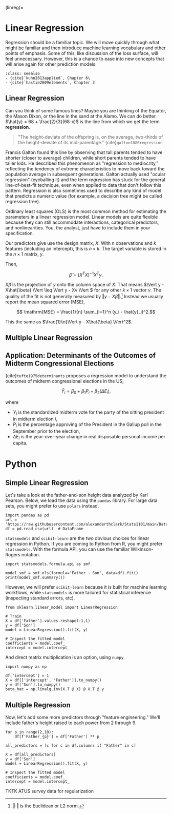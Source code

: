 (linreg)=
# Linear Regression

Regression should be a familiar topic. We will move quickly through what might be familiar and then introduce machine learning vocabulary and other points of emphasis. Some of this, like discussion of the loss surface, will feel unnecessary. However, this is a chance to ease into new concepts that will arise again for other prediction models. 

```{admonition} Reading
:class: seealso
- {cite}`kuhn2013applied`, Chapter 6\
- {cite}`hastie2009elements`, Chapter 3
```

## Linear Regression

Can you think of some famous lines? Maybe you are thinking of the Equator, the Mason Dixon, or the line in the sand at the Alamo. We can do better. $\hat{y} = 68 + \frac{2}{3}(68-x)$ is the line from which we get the term **regression**.

> "The height-deviate of the offspring is, on the average, two-thirds of the height-deviate of its mid-parentage." {cite}`galton1886regression`

Francis Galton found this line by observing that tall parents tended to have shorter (closer to average) children, while short parents tended to have taller kids. He described this phenomenon as "regression to mediocrity," reflecting the tendency of extreme characteristics to move back toward the population average in subsequent generations. Galton actually used "ocular regression" (eyeballing it) and the term *regression* has stuck for the general line-of-best-fit technique, even when applied to data that don't follow this pattern. Regression is also sometimes used to describe any kind of model that predicts a numeric value (for example, a decision tree might be called regression tree).

Ordinary least squares (OLS) is the most common method for estimating the parameters in a linear regression model. Linear models are quite flexible because they can still accommodate interactions, categorical predictors, and nonlinearities. You, the analyst, just have to include them in your specification. 

Our predictors give use the design matrix, $X$. With $n$ observations and $k$ features (including an intercept), this is $n\times k$. The target variable is stored in the $n\times 1$ matrix, $y$.

Then, 

$$\hat{\beta} = (X^TX)^{-1} X^T y.$$

$X\hat{\beta}$ is the projection of $y$ onto the column space of $X$. That means $\Vert y - X\hat{\beta}  \Vert \leq \Vert y - Xv \Vert $ for any other $k\times 1$ vector $v$. The quality of the fit is not generally measured by $\Vert y - X\hat{\beta} \Vert$.[^1] Instead we usually report the mean squared error (MSE),

[^1]: $\Vert \cdot \Vert$ is the Euclidean or L2 norm. 

$$ \mathrm{MSE} = \frac{1}{n} \sum_{i=1}^n (y_i - \hat{y}_i)^2.$$

This the same as $\frac{1}{n}\Vert y - X\hat{\beta}  \Vert^2$.

## Multiple Linear Regression



## Application: Determinants of the Outcomes of Midterm Congressional Elections

{cite}`tufte1975determinants` proposes a regression model to understand the outcomes of midterm congressional elections in the US,

$$\hat{Y}_i = \beta_0 + \beta_1 P_i + \beta_2 (\Delta E_i),$$

where 

* $Y_i$ is the standardized midterm vote for the party of the sitting president in midterm election $i$,
* $P_i$ is the percentage approving of the President in the Gallup poll in the September prior to the election,
* $\Delta E_i$ is the year-over-year change in real disposable personal income per capita.



# Python

## Simple Linear Regression

Let's take a look at the father-and-son height data analyzed by Karl Pearson. Below, we load the data using the `pandas` library. For large data sets, you might prefer to use `polars` instead.

```
import pandas as pd
url = 'https://raw.githubusercontent.com/alexanderthclark/Stats1101/main/Data/FatherSonHeights/pearson.csv'
df = pd.read_csv(url)  # DataFrame
```

`statsmodels` and `scikit-learn` are the two obvious choices for linear regression in Python. If you are coming to Python from R, you might prefer `statsmodels`. With the formula API, you can use the familiar Wilkinson-Rogers notation.

```
import statsmodels.formula.api as smf

model_smf = smf.ols(formula='Father ~ Son', data=df).fit()
print(model_smf.summary())
```

However, we will prefer `scikit-learn` because it is built for machine learning workflows, while `statsmodels` is more tailored for statistical inference (inspecting standard errors, etc). 

```
from sklearn.linear_model import LinearRegression

# Train
X = df['Father'].values.reshape(-1,1)
y = df['Son']
model = LinearRegression().fit(X, y)

# Inspect the fitted model
coefficients = model.coef_
intercept = model.intercept_
```

And direct matrix multiplication is an option, using `numpy`. 

```
import numpy as np

df['intercept'] = 1
X = df[['intercept', 'Father']].to_numpy()
y = df['Son'].to_numpy()
beta_hat = np.linalg.inv(X.T @ X) @ X.T @ y
```



## Multiple Regression

Now, let's add some more predictors through "feature engineering." We'll include father's height raised to each power from 2 through 9. 

```
for p in range(2,10):
    df[f'Father_{p}'] = df['Father'] ** p

all_predictors = [c for c in df.columns if "Father" in c]

X = df[all_predictors]
y = df['Son']
model = LinearRegression().fit(X, y)

# Inspect the fitted model
coefficients = model.coef_
intercept = model.intercept_
```

TKTK ATUS survey data for regularization

